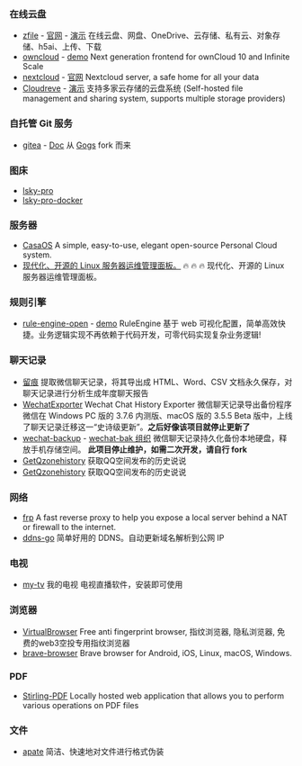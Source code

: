 ### 在线云盘

- [zfile](https://github.com/zfile-dev/zfile) - [官网](https://www.zfile.vip/) - [演示](https://demo.zfile.vip/od)
  在线云盘、网盘、OneDrive、云存储、私有云、对象存储、h5ai、上传、下载
- [owncloud](https://github.com/owncloud/web) - [demo](https://web.owncloud.com/)
  Next generation frontend for ownCloud 10 and Infinite Scale
- [nextcloud](https://github.com/nextcloud/server) - [官网](https://nextcloud.com/)
  Nextcloud server, a safe home for all your data
- [Cloudreve](https://github.com/cloudreve/Cloudreve) - [演示](https://demo.cloudreve.org)
  支持多家云存储的云盘系统 (Self-hosted file management and sharing system, supports multiple storage providers)

### 自托管 Git 服务

- [gitea](https://github.com/go-gitea/gitea/) - [Doc](https://docs.gitea.com/zh-cn/)
  从 [Gogs](https://github.com/gogs/gogs) fork 而来

### 图床

- [lsky-pro](https://github.com/lsky-org/lsky-pro)
- [lsky-pro-docker](https://github.com/HalcyonAzure/lsky-pro-docker)

### 服务器

- [CasaOS](https://github.com/IceWhaleTech/CasaOS)
  A simple, easy-to-use, elegant open-source Personal Cloud system.
- [现代化、开源的 Linux 服务器运维管理面板。](https://github.com/1Panel-dev/1Panel)
  🔥 🔥 🔥 现代化、开源的 Linux 服务器运维管理面板。

### 规则引擎

- [rule-engine-open](https://github.com/rule-engine/rule-engine-open) - [demo](http://ruleengine.cn/#/)
  RuleEngine 基于 web 可视化配置，简单高效快捷。业务逻辑实现不再依赖于代码开发，可零代码实现复杂业务逻辑!

### 聊天记录

- [留痕](https://github.com/LC044/WeChatMsg)
  提取微信聊天记录，将其导出成 HTML、Word、CSV 文档永久保存，对聊天记录进行分析生成年度聊天报告
- [WechatExporter](https://github.com/BlueMatthew/WechatExporter)
  Wechat Chat History Exporter 微信聊天记录导出备份程序
  微信在 Windows PC 版的 3.7.6 内测版、macOS 版的 3.5.5 Beta 版中，上线了聊天记录迁移这一“史诗级更新”。**之后好像该项目就停止更新了**
- [wechat-backup](https://github.com/greycodee/wechat-backup) - [wechat-bak 组织](https://github.com/wechat-bak/)
  微信聊天记录持久化备份本地硬盘，释放手机存储空间。
  **此项目停止维护，如需二次开发，请自行 fork**
- [GetQzonehistory](https://github.com/LibraHp/GetQzonehistory)
  获取QQ空间发布的历史说说
- [GetQzonehistory](https://github.com/LibraHp/GetQzonehistory)
  获取QQ空间发布的历史说说


### 网络

- [frp](https://github.com/fatedier/frp)
  A fast reverse proxy to help you expose a local server behind a NAT or firewall to the internet.
- [ddns-go](https://github.com/jeessy2/ddns-go)
  简单好用的 DDNS。自动更新域名解析到公网 IP

### 电视

- [my-tv](https://github.com/lizongying/my-tv)
  我的电视 电视直播软件，安装即可使用

### 浏览器

- [VirtualBrowser](https://github.com/Virtual-Browser/VirtualBrowser)
  Free anti fingerprint browser, 指纹浏览器, 隐私浏览器, 免费的web3空投专用指纹浏览器
- [brave-browser](https://github.com/brave/brave-browser)
  Brave browser for Android, iOS, Linux, macOS, Windows.

### PDF
- [Stirling-PDF](https://github.com/Stirling-Tools/Stirling-PDF)
  Locally hosted web application that allows you to perform various operations on PDF files

### 文件

- [apate](https://github.com/rippod/apate)
  简洁、快速地对文件进行格式伪装
